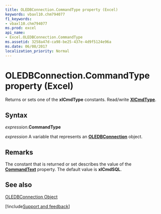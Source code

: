 ```yaml
---
title: OLEDBConnection.CommandType property (Excel)
keywords: vbaxl10.chm794077
f1_keywords:
- vbaxl10.chm794077
ms.prod: excel
api_name:
- Excel.OLEDBConnection.CommandType
ms.assetid: 3258a47d-ca98-be25-437e-4d9f5124e96a
ms.date: 06/08/2017
localization_priority: Normal
---
```



# OLEDBConnection.CommandType property (Excel)

Returns or sets one of the  **xlCmdType** constants. Read/write **[XlCmdType](Excel.XlCmdType.md)**.


## Syntax

_expression_.**CommandType**

_expression_ A variable that represents an **[OLEDBConnection](Excel.OLEDBConnection.md)** object.


## Remarks

The constant that is returned or set describes the value of the  **[CommandText](Excel.OLEDBConnection.CommandText.md)** property. The default value is **xlCmdSQL**.


## See also


[OLEDBConnection Object](Excel.OLEDBConnection.md)

[!include[Support and feedback](~/includes/feedback-boilerplate.md)]